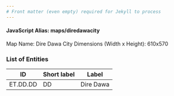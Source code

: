 ```yaml
---
# Front matter (even empty) required for Jekyll to process
---
```


#### JavaScript Alias: maps/diredawacity

Map Name: Dire Dawa City
Dimensions (Width x Height): 610x570





### List of Entities

ID | Short label | Label
---|---|---|
ET.DD.DD|DD|Dire Dawa